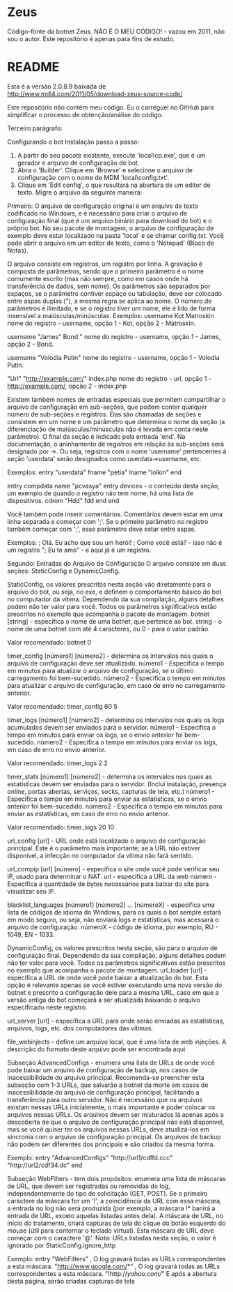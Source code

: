 # Zeus
Código-fonte da botnet Zeus. NÃO É O MEU CÓDIGO! - vazou em 2011, não sou o autor. Este repositório é apenas para fins de estudo.

# README

Esta é a versão 2.0.8.9 baixada de
http://www.mdl4.com/2011/05/download-zeus-source-code/

Este repositório não contém meu código. Eu o carreguei no GitHub para simplificar o processo de obtenção/análise do código.

Terceiro parágrafo:

Configurando o bot
Instalação passo a passo:
1) A partir do seu pacote existente, execute 'local\cp.exe', que é um gerador e arquivo de configuração do bot.
2) Abra o 'Builder'. Clique em 'Browse' e selecione o arquivo de configuração com o nome de MDM 'local\config.txt'.
3) Clique em 'Edit config', o que resultará na abertura de um editor de texto. Migre o arquivo da seguinte maneira:

Primeiro:
O arquivo de configuração original é um arquivo de texto codificado no Windows, e é necessário para criar o arquivo de configuração final (que é um arquivo binário para download do bot) e o próprio bot. No seu pacote de montagem, o arquivo de configuração de exemplo deve estar localizado na pasta 'local' e se chamar config.txt. Você pode abrir o arquivo em um editor de texto, como o 'Notepad' (Bloco de Notas).

O arquivo consiste em registros, um registro por linha. A gravação é composta de parâmetros, sendo que o primeiro parâmetro é o nome comumente escrito (mas não sempre, como em casos onde há transferência de dados, sem nome). Os parâmetros são separados por espaços, se o parâmetro contiver espaço ou tabulação, deve ser colocado entre aspas duplas ("), a mesma regra se aplica ao nome. O número de parâmetros é ilimitado, e se o registro tiver um nome, ele é lido de forma insensível a maiúsculas/minúsculas.
Exemplos:
username Kot Matroskin
nome do registro - username, opção 1 - Kot, opção 2 - Matroskin.

username "James" Bond "
nome do registro - username, opção 1 - James, opção 2 - Bond.

username "Volodia Putin"
nome do registro - username, opção 1 - Volodia Putin.

"Url" "http://example.com/" index.php
nome do registro - url, opção 1 - http://example.com/, opção 2 - index.php

Existem também nomes de entradas especiais que permitem compartilhar o arquivo de configuração em sub-seções, que podem conter qualquer número de sub-seções e registros. Elas são chamadas de seções e consistem em um nome e um parâmetro que determina o nome da seção (a diferenciação de maiúsculas/minúsculas não é levada em conta neste parâmetro). O final da seção é indicado pela entrada 'end'. Na documentação, o aninhamento de registros em relação às sub-seções será designado por ->. Ou seja, registros com o nome 'username' pertencentes à seção 'userdata' serão designados como userdata->username, etc.

Exemplos:
entry "userdata"
fname "petia"
lname "lolkin"
end

entry compdata
name "pcvasya"
entry devices - o conteúdo desta seção, um exemplo de quando o registro não tem nome, há uma lista de dispositivos.
cdrom
"Hdd"
fdd
end
end

Você também pode inserir comentários. Comentários devem estar em uma linha separada e começar com ';'. Se o primeiro parâmetro no registro também começar com ';', esse parâmetro deve estar entre aspas.

Exemplos:
; Olá. Eu acho que sou um herói!
; Como você está? - isso não é um registro
"; Eu te amo" - e aqui já é um registro.

Segundo:
Entradas do Arquivo de Configuração
O arquivo consiste em duas seções: StaticConfig e DynamicConfig.

StaticConfig, os valores prescritos nesta seção vão diretamente para o arquivo do bot, ou seja, no exe, e definem o comportamento básico do bot no computador da vítima.
Dependendo da sua compilação, alguns detalhes podem não ter valor para você. Todos os parâmetros significativos estão prescritos no exemplo que acompanha o pacote de montagem.
botnet [string] - especifica o nome de uma botnet, que pertence ao bot.
string - o nome de uma botnet com até 4 caracteres, ou 0 - para o valor padrão.

Valor recomendado: botnet 0

timer_config [número1] [número2] - determina os intervalos nos quais o arquivo de configuração deve ser atualizado.
número1 - Especifica o tempo em minutos para atualizar o arquivo de configuração, se o último carregamento foi bem-sucedido.
número2 - Especifica o tempo em minutos para atualizar o arquivo de configuração, em caso de erro no carregamento anterior.

Valor recomendado: timer_config 60 5

timer_logs [número1] [número2] - determina os intervalos nos quais os logs acumulados devem ser enviados para o servidor.
número1 - Especifica o tempo em minutos para enviar os logs, se o envio anterior foi bem-sucedido.
número2 - Especifica o tempo em minutos para enviar os logs, em caso de erro no envio anterior.

Valor recomendado: timer_logs 2 2

timer_stats [número1] [número2] - determina os intervalos nos quais as estatísticas devem ser enviadas para o servidor. (Inclui instalação, presença online, portas abertas, serviços, socks, capturas de tela, etc.)
número1 - Especifica o tempo em minutos para enviar as estatísticas, se o envio anterior foi bem-sucedido.
número2 - Especifica o tempo em minutos para enviar as estatísticas, em caso de erro no envio anterior.

Valor recomendado: timer_logs 20 10

url_config [url] - URL onde está localizado o arquivo de configuração principal. Este é o parâmetro mais importante; se a URL não estiver disponível, a infecção no computador da vítima não fará sentido.

url_compip [url] [número] - especifica o site onde você pode verificar seu IP, usado para determinar o NAT.
url - especifica a URL da web
número - Especifica a quantidade de bytes necessários para baixar do site para visualizar seu IP.

blacklist_languages [número1] [número2] ... [númeroX] - especifica uma lista de códigos de idioma do Windows, para os quais o bot sempre estará em modo seguro, ou seja, não enviará logs e estatísticas, mas acessará o arquivo de configuração.
númeroX - código de idioma, por exemplo, RU - 1049, EN - 1033.

DynamicConfig, os valores prescritos nesta seção, são para o arquivo de configuração final.
Dependendo da sua compilação, alguns detalhes podem não ter valor para você. Todos os parâmetros significativos estão prescritos no exemplo que acompanha o pacote de montagem.
url_loader [url] - especifica a URL de onde você pode baixar a atualização do bot. Esta opção é relevante apenas se você estiver executando uma nova versão do botnet e prescrito a configuração dele para a mesma URL, caso em que a versão antiga do bot começará a ser atualizada baixando o arquivo especificado neste registro.

url_server [url] - especifica a URL para onde serão enviadas as estatísticas, arquivos, logs, etc. dos computadores das vítimas.

file_webinjects - define um arquivo local, que é uma lista de web injeções. A descrição do formato deste arquivo pode ser encontrada aqui

Subseção AdvancedConfigs - enumera uma lista de URLs de onde você pode baixar um arquivo de configuração de backup, nos casos de inacessibilidade do arquivo principal. Recomenda-se preencher esta subseção com 1-3 URLs, que salvarão a botnet da morte em casos de inacessibilidade do arquivo de configuração principal, facilitando a transferência para outro servidor. Não é necessário que os arquivos existam nessas URLs inicialmente, o mais importante é poder colocar os arquivos nessas URLs. Os arquivos devem ser misturados lá apenas após a descoberta de que o arquivo de configuração principal não está disponível, mas se você quiser ter os arquivos nessas URLs, deve atualizá-los em sincronia com o arquivo de configuração principal. Os arquivos de backup não podem ser diferentes dos principais e são criados da mesma forma.

Exemplo:
entry "AdvancedConfigs"
"http://url1/cdffd.ccc"
"http://url2/cdf34.dc"
end

Subseção WebFilters - tem dois propósitos:
enumera uma lista de máscaras de URL, que devem ser registradas ou removidas do log, independentemente do tipo de solicitação (GET, POST). Se o primeiro caractere da máscara for um '!', a coincidência da URL com essa máscara, a entrada no log não será produzida (por exemplo, a máscara !* banirá a entrada de URL, exceto aquelas listadas antes dela).
A máscara de URL, no início do tratamento, criará capturas de tela do clique do botão esquerdo do mouse (útil para contornar o teclado virtual). Esta máscara de URL deve começar com o caractere '@'.
Nota: URLs listadas nesta seção, o valor é ignorado por StaticConfig.ignore_http

Exemplo:
entry "WebFilters"
, O log gravará todas as URLs correspondentes a esta máscara.
"http://www.google.com/*"
, O log gravará todas as URLs correspondentes a esta máscara.
"!http://*yahoo.com/*"
E após a abertura desta página, serão criadas capturas de tela
